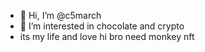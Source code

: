 - 👋 Hi, I’m @c5march
- 👀 I’m interested in chocolate and crypto
- its my life and love
hi bro
need monkey nft
<!---
c5march/c5march is a ✨ special ✨ repository because its `README.md` (this file) appears on your GitHub profile.
You can click the Preview link to take a look at your changes.
--->
